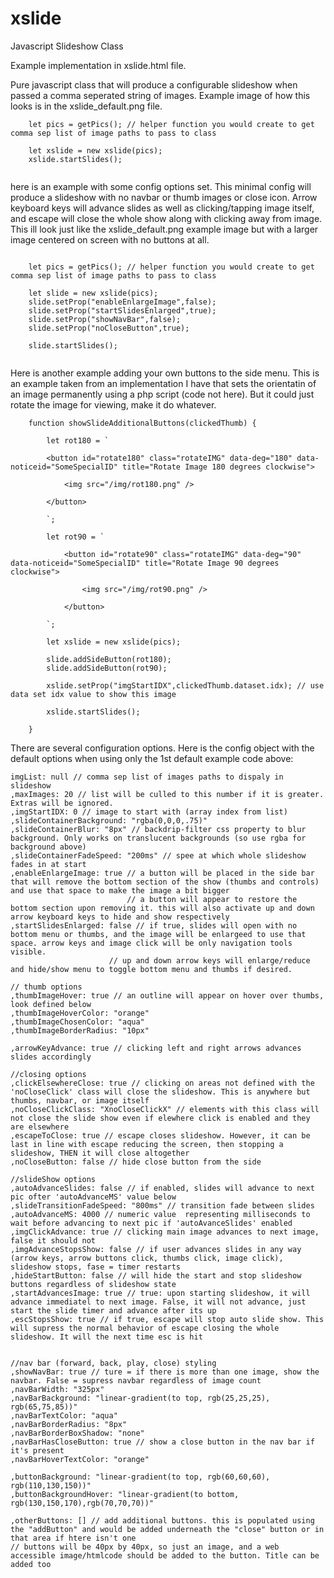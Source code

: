 # xslide
Javascript Slideshow Class

Example implementation in xslide.html file.

Pure javascript class that will produce a configurable slideshow when passed a comma seperated string of images. Example image of how this looks is in the xslide_default.png file. 


```
    let pics = getPics(); // helper function you would create to get comma sep list of image paths to pass to class
    
    let xslide = new xslide(pics);
    xslide.startSlides();
    
```

here is an example with some config options set. This minimal config will produce a slideshow with no navbar or thumb images or close icon.
Arrow keyboard keys will advance slides as well as clicking/tapping image itself, and escape will close the whole show along with clicking away from image. This ill 
look just like the xslide_default.png example image but with a larger image centered on screen with no buttons at all.

```

    let pics = getPics(); // helper function you would create to get comma sep list of image paths to pass to class
    
    let slide = new xslide(pics);
    slide.setProp("enableEnlargeImage",false);
    slide.setProp("startSlidesEnlarged",true);
    slide.setProp("showNavBar",false);
    slide.setProp("noCloseButton",true);

    slide.startSlides(); 
    

```
Here is another example adding your own buttons to the side menu. This is an example taken from an implementation I have that sets the orientatin of an image permanently using a php script (code not here). But it could just rotate the image for viewing, make it do whatever.


```
    function showSlideAdditionalButtons(clickedThumb) {

        let rot180 = `

        <button id="rotate180" class="rotateIMG" data-deg="180" data-noticeid="SomeSpecialID" title="Rotate Image 180 degrees clockwise">

            <img src="/img/rot180.png" />

        </button>

        `;

        let rot90 = `

            <button id="rotate90" class="rotateIMG" data-deg="90" data-noticeid="SomeSpecialID" title="Rotate Image 90 degrees clockwise">

                <img src="/img/rot90.png" />

            </button>

        `;

        let xslide = new xslide(pics);

        slide.addSideButton(rot180);
        slide.addSideButton(rot90);

        xslide.setProp("imgStartIDX",clickedThumb.dataset.idx); // use data set idx value to show this image
        
        xslide.startSlides();

    }

```
There are several configuration options. Here is the config object with the default options when using only the 1st default example code above:

   
```
imgList: null // comma sep list of images paths to dispaly in slideshow
,maxImages: 20 // list will be culled to this number if it is greater. Extras will be ignored.
,imgStartIDX: 0 // image to start with (array index from list)
,slideContainerBackground: "rgba(0,0,0,.75)"
,slideContainerBlur: "8px" // backdrip-filter css property to blur background. Only works on translucent backgrounds (so use rgba for background above)
,slideContainerFadeSpeed: "200ms" // spee at which whole slideshow fades in at start
,enableEnlargeImage: true // a button will be placed in the side bar that will remove the bottom section of the show (thumbs and controls) and use that space to make the image a bit bigger
                          // a button will appear to restore the bottom section upon removing it. this will also activate up and down arrow keyboard keys to hide and show respectively
,startSlidesEnlarged: false // if true, slides will open with no bottom menu or thumbs, and the image will be enlargeed to use that space. arrow keys and image click will be only navigation tools visible. 
                      // up and down arrow keys will enlarge/reduce and hide/show menu to toggle bottom menu and thumbs if desired.

// thumb options
,thumbImageHover: true // an outline will appear on hover over thumbs, look defined below
,thumbImageHoverColor: "orange"
,thumbImageChosenColor: "aqua"
,thumbImageBorderRadius: "10px"

,arrowKeyAdvance: true // clicking left and right arrows advances slides accordingly

//closing options
,clickElsewhereClose: true // clicking on areas not defined with the 'noCloseClick' class will close the slideshow. This is anywhere but thumbs, navbar, or image itself
,noCloseClickClass: "XnoCloseClickX" // elements with this class will not close the slide show even if elewhere click is enabled and they are elsewhere
,escapeToClose: true // escape closes slideshow. However, it can be last in line with escape reducing the screen, then stopping a slideshow, THEN it will close altogether
,noCloseButton: false // hide close button from the side

//slideShow options
,autoAdvanceSlides: false // if enabled, slides will advance to next pic ofter 'autoAdvanceMS' value below
,slideTransitionFadeSpeed: "800ms" // transition fade between slides
,autoAdvanceMS: 4000 // numeric value  representing milliseconds to wait before advancing to next pic if 'autoAvanceSlides' enabled
,imgClickAdvance: true // clicking main image advances to next image, false it should not
,imgAdvanceStopsShow: false // if user advances slides in any way (arrow keys, arrow buttons click, thumbs click, image click), slideshow stops, fase = timer restarts
,hideStartButton: false // will hide the start and stop slideshow buttons regardless of slideshow state
,startAdvancesImage: true // true: upon starting slideshow, it will advance immediatel to next image. False, it will not advance, just start the slide timer and advance after its up
,escStopsShow: true // if true, escape will stop auto slide show. This will supress the normal behavior of escape closing the whole slideshow. It will the next time esc is hit


//nav bar (forward, back, play, close) styling
,showNavBar: true // ture = if there is more than one image, show the navbar. False = supress navbar regardless of image count
,navBarWidth: "325px"
,navBarBackground: "linear-gradient(to top, rgb(25,25,25), rgb(65,75,85))"
,navBarTextColor: "aqua"
,navBarBorderRadius: "8px"
,navBarBorderBoxShadow: "none"
,navBarHasCloseButton: true // show a close button in the nav bar if it's present
,navBarHoverTextColor: "orange"

,buttonBackground: "linear-gradient(to top, rgb(60,60,60), rgb(110,130,150))"
,buttonBackgroundHover: "linear-gradient(to bottom, rgb(130,150,170),rgb(70,70,70))"

,otherButtons: [] // add additional buttons. this is populated using the "addButton" and would be added underneath the "close" button or in that area if htere isn't one
// buttons will be 40px by 40px, so just an image, and a web accessible image/htmlcode should be added to the button. Title can be added too

```
